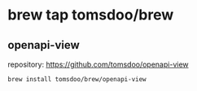 # brew tap tomsdoo/brew

## openapi-view

repository: https://github.com/tomsdoo/openapi-view

``` shell
brew install tomsdoo/brew/openapi-view
```
